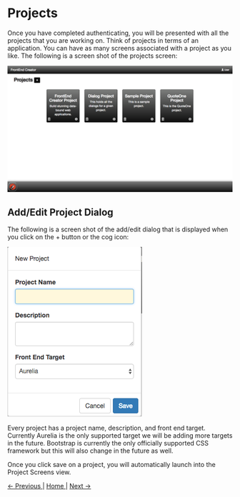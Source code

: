 # Projects

Once you have completed authenticating, you will be presented with all the projects that you are working on. Think of projects in terms of an application. You can have as many screens associated with a project as you like. The following is a screen shot of the projects screen:

![Projects screen](images/projects.png)

## Add/Edit Project Dialog

The following is a screen shot of the add/edit dialog that is displayed when you click on the + button or the cog icon:

![Add/Edit Project screen](images/project-add-edit.png)

Every project has a project name, description, and front end target. Currently Aurelia is the only supported target we will be adding more targets in the future. Bootstrap is currently the only officially supported CSS framework but this will also change in the future as well.

Once you click save on a project, you will automatically launch into the Project Screens view.

[ <- Previous ](login.md) | [ Home ](Home.md) | [ Next -> ](screens.md)

